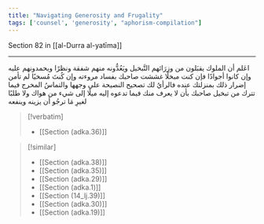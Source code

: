```yaml
---
title: "Navigating Generosity and Frugality"
tags: ['counsel', 'generosity', "aphorism-compilation"]
---
```


 Section 82 in [[al-Durra al-yatīma]]

---
اعَلم أن الملوك يقبَلون من وزرَائهم التَّبخيل ويَعُدُّونه منهم شفقة ونظرًا ويحمدونهم عليه وإن كانوا أجوادًا فإن كنت مبخلًا غششت صاحبك بفساد مروءته وإن كُنتَ مُسخيًا لم تأمن إضرار ذلك بمنزلتك عنده فالرأيُ لك تصحيح النصيحة على وجهها والتماسُ المخرج فيما تترك من تبخيل صاحبك بأن لا يعرف منك فيما تدعوه إليه ميلًا إلى شيء من هواك ولا طلبًا لغيرِ مَا ترجُو أن يزينه وينفعه

> [!verbatim]
> - [[Section (adka.36)]]

> [!similar]
> - [[Section (adka.38)]]
> - [[Section (adka.35)]]
> - [[Section (adka.29)]]
> - [[Section (adka.1)]]
> - [[Section (14_lj.39)]]
> - [[Section (adka.30)]]
> - [[Section (adka.19)]]
